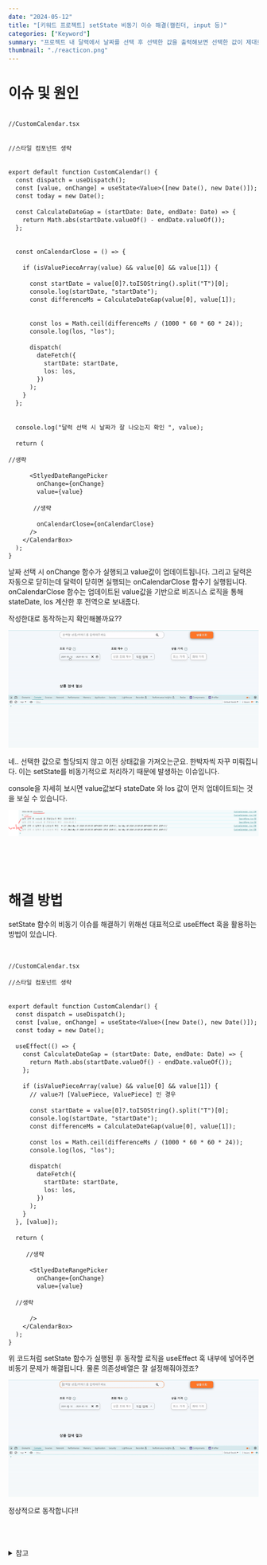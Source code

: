 ```yaml
---
date: "2024-05-12"
title: "[키워드 프로젝트] setState 비동기 이슈 해결(캘린더, input 등)"
categories: ["Keyword"]
summary: "프로젝트 내 달력에서 날짜를 선택 후 선택한 값을 출력해보면 선택한 값이 제대로 출력되지 않는 이슈가 발생하였습니다."
thumbnail: "./reacticon.png"
---
```


# 이슈 및 원인

```tsx

//CustomCalendar.tsx


//스타일 컴포넌트 생략


export default function CustomCalendar() {
  const dispatch = useDispatch();
  const [value, onChange] = useState<Value>([new Date(), new Date()]);
  const today = new Date();

  const CalculateDateGap = (startDate: Date, endDate: Date) => {
    return Math.abs(startDate.valueOf() - endDate.valueOf());
  };


  const onCalendarClose = () => {

    if (isValuePieceArray(value) && value[0] && value[1]) {

      const startDate = value[0]?.toISOString().split("T")[0];
      console.log(startDate, "startDate");
      const differenceMs = CalculateDateGap(value[0], value[1]);


      const los = Math.ceil(differenceMs / (1000 * 60 * 60 * 24));
      console.log(los, "los");

      dispatch(
        dateFetch({
          startDate: startDate,
          los: los,
        })
      );
    }
  };


  console.log("달력 선택 시 날짜가 잘 나오는지 확인 ", value);

  return (

//생략

      <StlyedDateRangePicker
        onChange={onChange}
        value={value}

       //생략

        onCalendarClose={onCalendarClose}
      />
    </CalendarBox>
  );
}

```

날짜 선택 시 onChange 함수가 실행되고 value값이 업데이트됩니다. 그리고 달력은 자동으로 닫히는데 달력이 닫히면 실행되는 onCalendarClose 함수기 실행됩니다. onCalendarClose 함수는 업데이트된 value값을 기반으로 비즈니스 로직을 통해 stateDate, los 계산한 후 전역으로 보내줍다.

작성한대로 동작하는지 확인해볼까요??

![캘린더setstate함수비동기이슈](캘린더setstate함수비동기이슈.gif)

네.. 선택한 값으로 할당되지 않고 이전 상태값을 가져오는군요. 한박자씩 자꾸 미뤄집니다. 이는 setState를 비동기적으로 처리하기 때문에 발생하는 이슈입니다.

console을 자세히 보시면 value값보다 stateDate 와 los 값이 먼저 업데이트되는 것을 보실 수 있습니다.

![달력비동기콘솔](달력비동기콘솔.png)

<br>
<br>
<br>

# 해결 방법

setState 함수의 비동기 이슈를 해결하기 위해선 대표적으로 useEffect 훅을 활용하는 방법이 있습니다.

```tsx


//CustomCalendar.tsx

//스타일 컴포넌트 생략


export default function CustomCalendar() {
  const dispatch = useDispatch();
  const [value, onChange] = useState<Value>([new Date(), new Date()]);
  const today = new Date();

  useEffect(() => {
    const CalculateDateGap = (startDate: Date, endDate: Date) => {
      return Math.abs(startDate.valueOf() - endDate.valueOf());
    };

    if (isValuePieceArray(value) && value[0] && value[1]) {
      // value가 [ValuePiece, ValuePiece] 인 경우

      const startDate = value[0]?.toISOString().split("T")[0];
      console.log(startDate, "startDate");
      const differenceMs = CalculateDateGap(value[0], value[1]);

      const los = Math.ceil(differenceMs / (1000 * 60 * 60 * 24));
      console.log(los, "los");

      dispatch(
        dateFetch({
          startDate: startDate,
          los: los,
        })
      );
    }
  }, [value]);

  return (

     //생략

      <StlyedDateRangePicker
        onChange={onChange}
        value={value}

  //생략

      />
    </CalendarBox>
  );
}

```

위 코드처럼 setState 함수가 실행된 후 동작할 로직을 useEffect 훅 내부에 넣어주면 비동기 문제가 해결됩니다. 물론 의존성배열은 잘 설정해줘야겠죠?

![캘런더비동기해결](캘런더비동기해결.gif)

정상적으로 동작합니다!!

<br>
<br>
<br>

<details>

<summary>참고</summary>

<div markdown="1">

https://velog.io/@nimoh/React-setState-%EB%B9%84%EB%8F%99%EA%B8%B0-%ED%95%B4%EA%B2%B0%ED%95%98%EA%B8%B0

</div>

</details>
